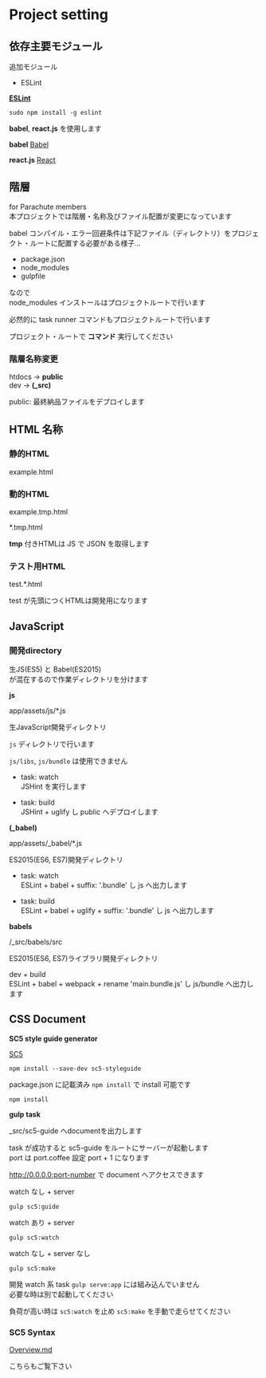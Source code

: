 # Project setting

## 依存主要モジュール

追加モジュール

- ESLint 

**[ESLint](http://eslint.org/)**

    sudo npm install -g eslint


**babel**, **react.js** を使用します

**babel** [Babel](https://babeljs.io/)

**react.js** [React](https://facebook.github.io/react/)

## 階層

for Parachute members  
本プロジェクトでは階層・名称及びファイル配置が変更になっています  

babel コンパイル・エラー回避条件は下記ファイル（ディレクトリ）をプロジェクト・ルートに配置する必要がある様子...  


- package.json
- node_modules
- gulpfile


なので  
node_modules インストールはプロジェクトルートで行います  


必然的に task runner コマンドもプロジェクトルートで行います  

プロジェクト・ルートで **コマンド** 実行してください

### 階層名称変更

htdocs -> **public**  
dev -> **(_src)**  

public: 最終納品ファイルをデプロイします

## HTML 名称

### 静的HTML
example.html

### 動的HTML
example.tmp.html

*.tmp.html 

**tmp** 付きHTMLは JS で JSON を取得します

### テスト用HTML
test.*.html

test が先頭につくHTMLは開発用になります

## JavaScript

### 開発directory

生JS(ES5) と Babel(ES2015)  
が混在するので作業ディレクトリを分けます

**js** 

app/assets/js/*.js

生JavaScript開発ディレクトリ  

```js``` ディレクトリで行います  

```js/libs```, ```js/bundle``` は使用できません


- task: watch  
JSHint を実行します


- task: build  
JSHint + uglify し public へデプロイします

**(_babel)**

app/assets/_babel/*.js

ES2015(ES6, ES7)開発ディレクトリ

- task: watch  
ESLint + babel + suffix: '.bundle' し js へ出力します  


- task: build  
ESLint + babel + uglify + suffix: '.bundle' し js へ出力します


**babels**

/_src/babels/src

ES2015(ES6, ES7)ライブラリ開発ディレクトリ

dev + build  
ESLint + babel + webpack + rename 'main.bundle.js' し js/bundle へ出力します

## CSS Document

**SC5 style guide generator**

[SC5](http://demo.styleguide.sc5.io/)

    npm install --save-dev sc5-styleguide
    
package.json に記載済み `npm install` で install 可能です 

    npm install
    


**gulp task**

_src/sc5-guide へdocumentを出力します  

task が成功すると sc5-guide をルートにサーバーが起動します  
port は port.coffee 設定 port + 1 になります  

http://0.0.0.0:port-number で document へアクセスできます

watch なし + server

    gulp sc5:guide
    


watch あり  + server

    gulp sc5:watch
    

watch なし + server なし

    gulp sc5:make
    

開発 watch 系 task `gulp serve:app` には組み込んでいません  
必要な時は別で起動してください  
    
    
負荷が高い時は `sc5:watch` を止め `sc5:make` を手動で走らせてください

### SC5 Syntax

[Overview.md](scss/Overview.md)

こちらもご覧下さい
